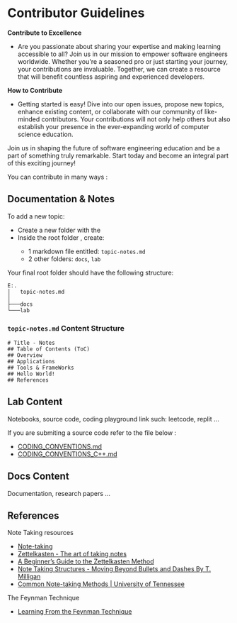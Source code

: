 # Contributor Guidelines

**Contribute to Excellence**

- Are you passionate about sharing your expertise and making learning accessible to all? Join us in our mission to empower software engineers worldwide. Whether you're a seasoned pro or just starting your journey, your contributions are invaluable. Together, we can create a resource that will benefit countless aspiring and experienced developers.

**How to Contribute**

- Getting started is easy! Dive into our open issues, propose new topics, enhance existing content, or collaborate with our community of like-minded contributors. Your contributions will not only help others but also establish your presence in the ever-expanding world of computer science education.

Join us in shaping the future of software engineering education and be a part of something truly remarkable. Start today and become an integral part of this exciting journey!

You can contribute in many ways :

## Documentation & Notes

To add a new topic:

- Create a new folder with the <topic name>
- Inside the root folder <topic-name>, create: 
  - 1 markdown file entitled: `topic-notes.md`
  - 2 other folders: `docs`, `lab`

Your final root folder should have the following structure:
```
E:.
│   topic-notes.md
│
├───docs
└───lab
```

### `topic-notes.md` Content Structure

```
# Title - Notes
## Table of Contents (ToC)
## Overview
## Applications
## Tools & FrameWorks
## Hello World!
## References
```


## Lab Content

Notebooks, source code, coding playground link such: leetcode, replit ...

If you are submiting a source code refer to the file below : 

- [CODING_CONVENTIONS.md](./sw-documentation-convention/CODING_CONVENTIONS.md)
- [CODING_CONVENTIONS_C++.md](./sw-documentation-convention/CODING_CONVENTIONS_C++.md)

## Docs Content

Documentation, research papers ...

## References

Note Taking resources

- [Note-taking](https://en.wikipedia.org/wiki/Note-taking)
- [Zettelkasten - The art of taking notes](https://en.wikipedia.org/wiki/Zettelkasten)
- [A Beginner’s Guide to the Zettelkasten Method](https://zenkit.com/en/blog/a-beginners-guide-to-the-zettelkasten-method/)
- [Note Taking Structures - Moving Beyond Bullets and Dashes By T. Milligan](https://www.dunwoody.edu/pdfs/Elftmann-Note-Taking-Structures.pdf)
- [Common Note-taking Methods | University of Tennessee](https://www.utc.edu/enrollment-management-and-student-affairs/center-for-academic-support-and-advisement/tips-for-academic-success/note-taking)

The Feynman Technique

- [Learning From the Feynman Technique](https://evernote.com/blog/learning-from-the-feynman-technique/)



